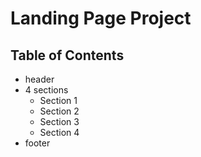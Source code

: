 # Landing Page Project

## Table of Contents

- header
- 4 sections
  - Section 1
  - Section 2
  - Section 3
  - Section 4
- footer
